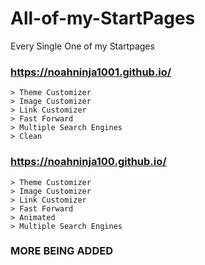 # All-of-my-StartPages
Every Single One of my Startpages

### https://noahninja1001.github.io/
```
> Theme Customizer
> Image Customizer
> Link Customizer
> Fast Forward
> Multiple Search Engines
> Clean
```
### https://noahninja100.github.io/
```
> Theme Customizer
> Image Customizer
> Link Customizer
> Fast Forward
> Animated
> Multiple Search Engines
```
### MORE BEING ADDED
